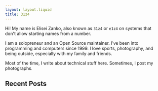 ```yaml
---
layout: layout.liquid
title: 31z4
---
```


Hi! My name is Elisei Zanko, also known as `31z4` or `e1z4` on systems that don't allow starting names from a number.

I am a solopreneur and an Open Source maintainer. I've been into programming and computers since 1999. I love sports, photography, and being outside, especially with my family and friends.

Most of the time, I write about technical stuff here. Sometimes, I post my photographs.

## Recent Posts
